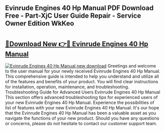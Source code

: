 ## Evinrude Engines 40 Hp Manual PDF Download Free - Part-XjC User Guide Repair - Service Owner Edition WkKeo

# <h2><a href="http://bc4893.oget.top/?id=Evinrude+Engines+40+Hp+Manual">🔗Download New 👉🔴 Evinrude Engines 40 Hp Manual</a></h2>

[![Evinrude Engines 40 Hp Manual new download](https://i.imgur.com/5g1atiW.png)](http://bc4893.oget.top/?id=Evinrude+Engines+40+Hp+Manual)
Greetings and welcome to the user manual for your newly received Evinrude Engines 40 Hp Manual. This comprehensive guide is intended to help you understand and utilize all of the features and benefits of your product. You will find clear instructions for installation, operation, maintenance, and troubleshooting. Troubleshooting Guide for Advanced Users Evinrude Engines 40 Hp Manual This section offers advanced troubleshooting tips for experienced users of your new Evinrude Engines 40 Hp Manual. Experience the possibilities of list of features with your new Evinrude Engines 40 Hp Manual. It's our hope that the Evinrude Engines 40 Hp Manual has been a valuable asset as you navigate the functions of your new product. Should you have any questions or concerns, please do not hesitate to contact our customer support team.
